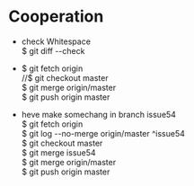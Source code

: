 # Cooperation

* check Whitespace  
$ git diff --check

* $ git fetch origin  
//$ git checkout master  
$ git merge origin/master  
$ git push origin master

* heve make somechang in branch issue54  
$ git fetch origin  
$ git log --no-merge origin/master ^issue54  
$ git checkout master  
$ git merge issue54  
$ git merge origin/master  
$ git push origin master
